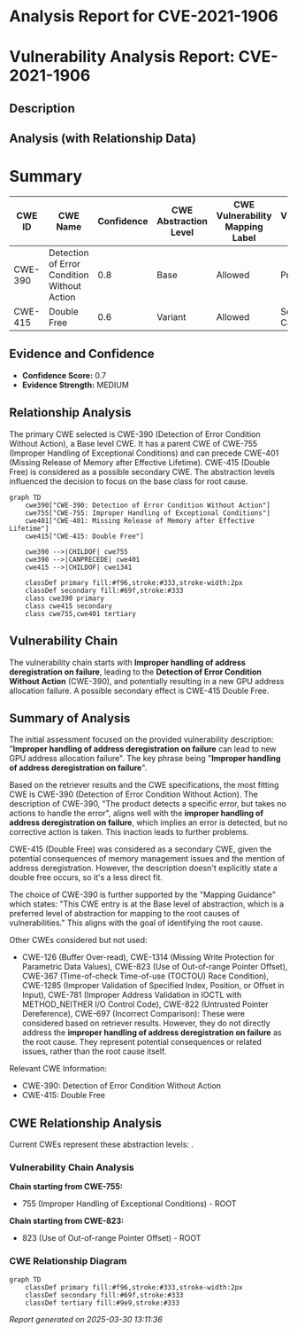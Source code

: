 # Analysis Report for CVE-2021-1906

# Vulnerability Analysis Report: CVE-2021-1906

## Description



## Analysis (with Relationship Data)

# Summary
| CWE ID | CWE Name | Confidence | CWE Abstraction Level | CWE Vulnerability Mapping Label | CWE-Vulnerability Mapping Notes |
|---|---|---|---|---|---|
| CWE-390 | Detection of Error Condition Without Action | 0.8 | Base | Allowed | Primary CWE |
| CWE-415 | Double Free | 0.6 | Variant | Allowed | Secondary Candidate |

## Evidence and Confidence

*   **Confidence Score:** 0.7
*   **Evidence Strength:** MEDIUM

## Relationship Analysis
The primary CWE selected is CWE-390 (Detection of Error Condition Without Action), a Base level CWE. It has a parent CWE of CWE-755 (Improper Handling of Exceptional Conditions) and can precede CWE-401 (Missing Release of Memory after Effective Lifetime). CWE-415 (Double Free) is considered as a possible secondary CWE. The abstraction levels influenced the decision to focus on the base class for root cause.

```mermaid
graph TD
    cwe390["CWE-390: Detection of Error Condition Without Action"]
    cwe755["CWE-755: Improper Handling of Exceptional Conditions"]
    cwe401["CWE-401: Missing Release of Memory after Effective Lifetime"]
    cwe415["CWE-415: Double Free"]

    cwe390 -->|CHILDOF| cwe755
    cwe390 -->|CANPRECEDE| cwe401
    cwe415 -->|CHILDOF| cwe1341

    classDef primary fill:#f96,stroke:#333,stroke-width:2px
    classDef secondary fill:#69f,stroke:#333
    class cwe390 primary
    class cwe415 secondary
    class cwe755,cwe401 tertiary
```

## Vulnerability Chain
The vulnerability chain starts with **Improper handling of address deregistration on failure**, leading to the **Detection of Error Condition Without Action** (CWE-390), and potentially resulting in a new GPU address allocation failure. A possible secondary effect is CWE-415 Double Free.

## Summary of Analysis
The initial assessment focused on the provided vulnerability description: "**Improper handling of address deregistration on failure** can lead to new GPU address allocation failure". The key phrase being "**Improper handling of address deregistration on failure**".

Based on the retriever results and the CWE specifications, the most fitting CWE is CWE-390 (Detection of Error Condition Without Action). The description of CWE-390, "The product detects a specific error, but takes no actions to handle the error", aligns well with the **improper handling of address deregistration on failure**, which implies an error is detected, but no corrective action is taken. This inaction leads to further problems.

CWE-415 (Double Free) was considered as a secondary CWE, given the potential consequences of memory management issues and the mention of address deregistration. However, the description doesn't explicitly state a double free occurs, so it's a less direct fit.

The choice of CWE-390 is further supported by the "Mapping Guidance" which states: "This CWE entry is at the Base level of abstraction, which is a preferred level of abstraction for mapping to the root causes of vulnerabilities." This aligns with the goal of identifying the root cause.

Other CWEs considered but not used:
*   CWE-126 (Buffer Over-read), CWE-1314 (Missing Write Protection for Parametric Data Values), CWE-823 (Use of Out-of-range Pointer Offset), CWE-367 (Time-of-check Time-of-use (TOCTOU) Race Condition), CWE-1285 (Improper Validation of Specified Index, Position, or Offset in Input), CWE-781 (Improper Address Validation in IOCTL with METHOD_NEITHER I/O Control Code), CWE-822 (Untrusted Pointer Dereference), CWE-697 (Incorrect Comparison): These were considered based on retriever results. However, they do not directly address the **improper handling of address deregistration on failure** as the root cause. They represent potential consequences or related issues, rather than the root cause itself.

Relevant CWE Information:
*   CWE-390: Detection of Error Condition Without Action
*   CWE-415: Double Free


## CWE Relationship Analysis

Current CWEs represent these abstraction levels: .


### Vulnerability Chain Analysis

**Chain starting from CWE-755:**
- 755 (Improper Handling of Exceptional Conditions) - ROOT


**Chain starting from CWE-823:**
- 823 (Use of Out-of-range Pointer Offset) - ROOT



### CWE Relationship Diagram

```mermaid
graph TD
    classDef primary fill:#f96,stroke:#333,stroke-width:2px
    classDef secondary fill:#69f,stroke:#333
    classDef tertiary fill:#9e9,stroke:#333
```



*Report generated on 2025-03-30 13:11:36*
